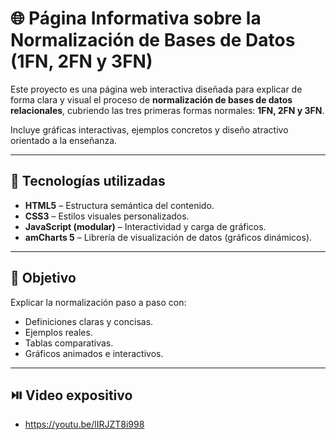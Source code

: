 # 🌐 Página Informativa sobre la Normalización de Bases de Datos (1FN, 2FN y 3FN)

Este proyecto es una página web interactiva diseñada para explicar de forma clara y visual el proceso de **normalización de bases de datos relacionales**, cubriendo las tres primeras formas normales: **1FN, 2FN y 3FN**.

Incluye gráficas interactivas, ejemplos concretos y diseño atractivo orientado a la enseñanza.

---

## 🚀 Tecnologías utilizadas

- **HTML5** – Estructura semántica del contenido.
- **CSS3** – Estilos visuales personalizados.
- **JavaScript (modular)** – Interactividad y carga de gráficos.
- **amCharts 5** – Librería de visualización de datos (gráficos dinámicos).

---

## 🧠 Objetivo

Explicar la normalización paso a paso con:

- Definiciones claras y concisas.
- Ejemplos reales.
- Tablas comparativas.
- Gráficos animados e interactivos.

---

## ⏯️ Video expositivo

- https://youtu.be/lIRJZT8i998
